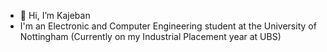 - 👋 Hi, I’m Kajeban
- I'm an Electronic and Computer Engineering student at the University of Nottingham (Currently on my Industrial Placement year at UBS)

<!---
Kajeban/Kajeban is a ✨ special ✨ repository because its `README.md` (this file) appears on your GitHub profile.
You can click the Preview link to take a look at your changes.
--->
